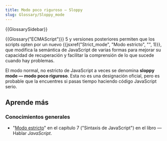 ```yaml
---
title: Modo poco riguroso — Sloppy
slug: Glossary/Sloppy_mode
---
```


{{GlossarySidebar}}

{{Glossary("ECMAScript")}} 5 y versiones posteriores permiten que los scripts opten por un nuevo {{jsxref("Strict_mode", "Modo estricto", "", 1)}}, que modifica la semántica de JavaScript de varias formas para mejorar su capacidad de recuperación y facilitar la comprensión de lo que sucede cuando hay problemas.

El modo normal, no estricto de JavaScript a veces se denomina **sloppy mode — modo poco riguroso**. Esta no es una designación oficial, pero es probable que la encuentres si pasas tiempo haciendo código JavaScript serio.

## Aprende más

### Conocimientos generales

- "[Modo estricto](http://speakingjs.com/es5/ch07.html#strict_mode)" en el capítulo 7 ("Sintaxis de JavaScript") en el libro — Hablar _JavaScript_.
